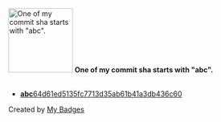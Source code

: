 <img src="https://github.com/my-badges/my-badges/blob/master/src/all-badges/abc-commit/abc-commit.png?raw=true" alt="One of my commit sha starts with &quot;abc&quot;." title="One of my commit sha starts with &quot;abc&quot;." width="128">
<strong>One of my commit sha starts with &quot;abc&quot;.</strong>
<br><br>

- <a href="https://github.com/mmichie/fishjelly/commit/abc64d61ed5135fc7713d35ab61b41a3db436c60"><strong>abc</strong>64d61ed5135fc7713d35ab61b41a3db436c60</a>


Created by <a href="https://github.com/my-badges/my-badges">My Badges</a>